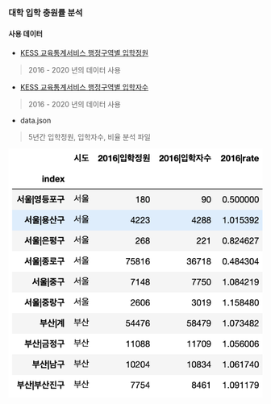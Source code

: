 ### 대학 입학 충원률 분석

#### 사용 데이터
- [KESS 교육통계서비스 행정구역별 입학정원](https://kess.kedi.re.kr/stats/school?menuCd=0102&cd=4181&survSeq=2019&itemCode=01&menuId=m_010207&uppCd1=010207&uppCd2=010207&flag=A)
> 2016 - 2020 년의 데이터 사용

- [KESS 교육통계서비스 행정구역별 입학자수](https://kess.kedi.re.kr/stats/school?menuCd=0102&cd=4154&survSeq=2019&itemCode=01&menuId=m_010207&uppCd1=010207&uppCd2=010207&flag=B)
> 2016 - 2020 년의 데이터 사용

- data.json
> 5년간 입학정원, 입학자수, 비율 분석 파일

![sample](./sample.png)